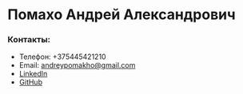# Помахо Андрей Александрович

### Контакты:
- Телефон: +375445421210 
- Email: andreypomakho@gmail.com
- [LinkedIn](https://www.linkedin.com/in/andreypomakho/)
- [GitHub](https://github.com/AndreiPamakha/AndreiPamakha)
